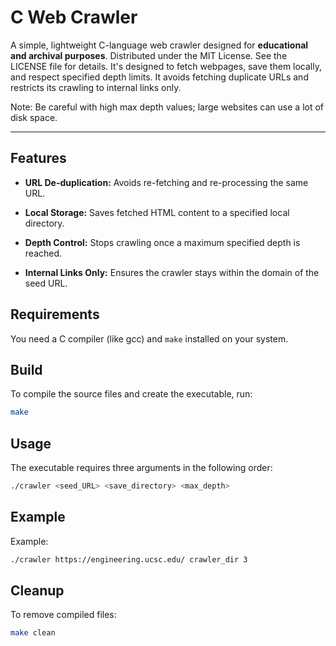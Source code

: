 # C Web Crawler

A simple, lightweight C-language web crawler designed for **educational and archival purposes**. Distributed under the MIT License. See the LICENSE file for details. It's designed to fetch webpages, save them locally, and respect specified depth limits. It avoids fetching duplicate URLs and restricts its crawling to internal links only.

Note: Be careful with high max depth values; large websites can use a lot of disk space.

---

## Features

- **URL De-duplication:** Avoids re-fetching and re-processing the same URL.

- **Local Storage:** Saves fetched HTML content to a specified local directory.

- **Depth Control:** Stops crawling once a maximum specified depth is reached.

- **Internal Links Only:** Ensures the crawler stays within the domain of the seed URL.

## Requirements

You need a C compiler (like gcc) and `make` installed on your system.

## Build

To compile the source files and create the executable, run:

```bash
make
```

## Usage
The executable requires three arguments in the following order:

```bash
./crawler <seed_URL> <save_directory> <max_depth>
```

## Example
Example:
```bash
./crawler https://engineering.ucsc.edu/ crawler_dir 3
```

## Cleanup
To remove compiled files:
```bash
make clean

```
